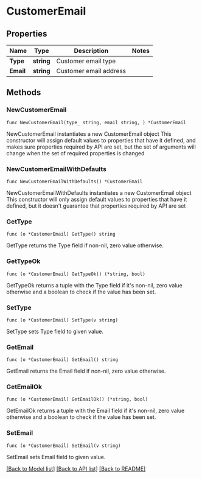 # CustomerEmail

## Properties

Name | Type | Description | Notes
------------ | ------------- | ------------- | -------------
**Type** | **string** | Customer email type | 
**Email** | **string** | Customer email address | 

## Methods

### NewCustomerEmail

`func NewCustomerEmail(type_ string, email string, ) *CustomerEmail`

NewCustomerEmail instantiates a new CustomerEmail object
This constructor will assign default values to properties that have it defined,
and makes sure properties required by API are set, but the set of arguments
will change when the set of required properties is changed

### NewCustomerEmailWithDefaults

`func NewCustomerEmailWithDefaults() *CustomerEmail`

NewCustomerEmailWithDefaults instantiates a new CustomerEmail object
This constructor will only assign default values to properties that have it defined,
but it doesn't guarantee that properties required by API are set

### GetType

`func (o *CustomerEmail) GetType() string`

GetType returns the Type field if non-nil, zero value otherwise.

### GetTypeOk

`func (o *CustomerEmail) GetTypeOk() (*string, bool)`

GetTypeOk returns a tuple with the Type field if it's non-nil, zero value otherwise
and a boolean to check if the value has been set.

### SetType

`func (o *CustomerEmail) SetType(v string)`

SetType sets Type field to given value.


### GetEmail

`func (o *CustomerEmail) GetEmail() string`

GetEmail returns the Email field if non-nil, zero value otherwise.

### GetEmailOk

`func (o *CustomerEmail) GetEmailOk() (*string, bool)`

GetEmailOk returns a tuple with the Email field if it's non-nil, zero value otherwise
and a boolean to check if the value has been set.

### SetEmail

`func (o *CustomerEmail) SetEmail(v string)`

SetEmail sets Email field to given value.



[[Back to Model list]](../README.md#documentation-for-models) [[Back to API list]](../README.md#documentation-for-api-endpoints) [[Back to README]](../README.md)


